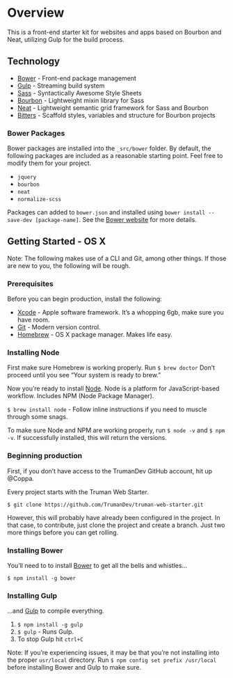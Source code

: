 # Overview

This is a front-end starter kit for websites and apps based on Bourbon and Neat, utilizing Gulp for the build process.

## Technology

* [Bower](http://bower.io/) - Front-end package management
* [Gulp](http://gulpjs.com/) - Streaming build system
* [Sass](http://sass-lang.com/) - Syntactically Awesome Style Sheets
* [Bourbon](http://bourbon.io/) - Lightweight mixin library for Sass
* [Neat](http://neat.bourbon.io/) - Lightweight semantic grid framework for Sass and Bourbon
* [Bitters](http://bitters.bourbon.io/) - Scaffold styles, variables and structure for Bourbon projects

### Bower Packages

Bower packages are installed into the `_src/bower` folder. By default, the following packages are included as a reasonable starting point. Feel free to modify them for your project.

* `jquery`
* `bourbon`
* `neat`
* `normalize-scss`

Packages can added to `bower.json` and installed using `bower install --save-dev [package-name]`. See the [Bower website](http://bower.io/) for more details.

## Getting Started - OS X

Note: The following makes use of a CLI and Git, among other things. If those are new to you, the following will be rough.

### Prerequisites

Before you can begin production, install the following:
* [Xcode](https://developer.apple.com/xcode/downloads/) - Apple software framework. It’s a whopping 6gb, make sure you have room.
* [Git](http://git-scm.com/) - Modern version control.
* [Homebrew](http://brew.sh/) - OS X package manager. Makes life easy.

### Installing Node

First make sure Homebrew is working properly. Run `$ brew doctor` Don’t proceed until you see “Your system is ready to brew.”

Now you’re ready to install [Node](https://nodejs.org/). Node is a platform for JavaScript-based workflow. Includes NPM (Node Package Manager).

`$ brew install node` - Follow inline instructions if you need to muscle through some snags.

To make sure Node and NPM are working properly, run `$ node -v` and `$ npm -v`. If successfully installed, this will return the versions.

### Beginning production

First, if you don’t have access to the TrumanDev GitHub account, hit up @Coppa.

Every project starts with the Truman Web Starter.

`$ git clone https://github.com/TrumanDev/truman-web-starter.git`

However, this will probably have already been configured in the project. In that case, to contribute, just clone the project and create a branch. Just two more things before you can get rolling.

### Installing Bower

You’ll need to to install [Bower](http://bower.io/) to get all the bells and whistles…

`$ npm install -g bower`

### Installing Gulp

…and [Gulp](http://gulpjs.com/) to compile everything.

1. `$ npm install -g gulp`
2. `$ gulp` - Runs Gulp.
3. To stop Gulp hit `ctrl+C`

Note: If you’re experiencing issues, it may be that you’re not installing into the proper `usr/local` directory. Run `$ npm config set prefix /usr/local` before installing Bower and Gulp to make sure.